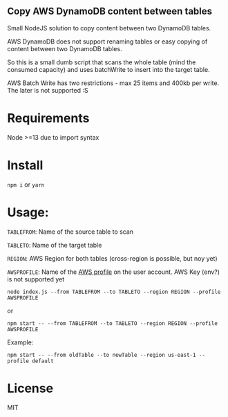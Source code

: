 Copy AWS DynamoDB content between tables
---

Small NodeJS solution to copy content between two DynamoDB tables. 

AWS DynamoDB does not support renaming tables or easy copying of content between two DynamoDB tables.

So this is a small dumb script that scans the whole table (mind the consumed capacity) and uses batchWrite to insert into the target table.

AWS Batch Write has two restrictions - max 25 items and 400kb per write. The later is not supported :S

# Requirements

Node >=13 due to import syntax

# Install 

`npm i` or `yarn`

# Usage:

`TABLEFROM`: Name of the source table to scan

`TABLETO`: Name of the target table

`REGION`: AWS Region for both tables (cross-region is possible, but noy yet)

`AWSPROFILE`: Name of the [AWS profile](https://docs.aws.amazon.com/cli/latest/userguide/cli-configure-files.html) on the user account. AWS Key (env?) is not supported yet 


    node index.js --from TABLEFROM --to TABLETO --region REGION --profile AWSPROFILE

or 

    npm start -- --from TABLEFROM --to TABLETO --region REGION --profile AWSPROFILE

Example:

    npm start -- --from oldTable --to newTable --region us-east-1 --profile default

# License

MIT
